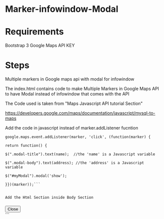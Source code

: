 # Marker-infowindow-Modal

# Requirements
Bootstrap 3
Google Maps API KEY

# Steps
Multiple markers in Google maps api with modal for infowindow

The index.html contains code to make Multiple Markers in Google Maps API to have Modal instead of infowindow that comes with the API
 
The Code used is taken from "Maps Javascript API tutorial Section"

https://developers.google.com/maps/documentation/javascript/mysql-to-maps

Add the code in javascript instead of  marker.addListener fucntion

```
google.maps.event.addListener(marker, 'click', (function(marker) {

return function() {

$(".modal-title").text(name);  //the 'name' is a Javascript variable

$(".modal-body").text(address); //the 'address' is a Javascript variable

$("#myModal").modal('show');

}})(marker));```


Add the Html Section inside Body Section
```
<div class="modal fade" id="myModal" role="dialog">
<div class="modal-dialog">
<div class="modal-content">
<div class="modal-header">
<h4 class="modal-title"></h4>
</div>
<div class="modal-body">
</div>
<div class="modal-footer">
<button type="button" class="btn btn-default" data-dismiss="modal">Close</button>
</div>
</div>
</div>
</div>```



